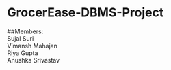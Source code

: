 # GrocerEase-DBMS-Project
##Members:<br />
  Sujal Suri<br />
  Vimansh Mahajan<br />
  Riya Gupta<br />
  Anushka Srivastav
